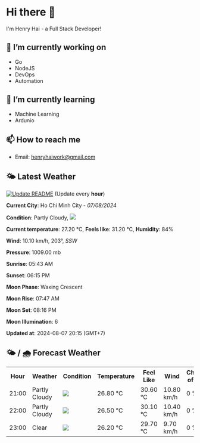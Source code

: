 # Hi there 👋

I'm Henry Hai - a Full Stack Developer!

## 🔭 I’m currently working on

- Go
- NodeJS
- DevOps
- Automation

## 🌱 I’m currently learning

- Machine Learning
- Ardunio

## 📫 How to reach me

- Email: <henryhaiwork@gmail.com>

## 🌤️ Latest Weather
[![Update README](https://github.com/henry0hai/henry0hai/actions/workflows/udpateReadme.yml/badge.svg)](https://github.com/henry0hai/henry0hai/actions/workflows/udpateReadme.yml)
(Update every **hour**)
<!-- CURRENT_WEATHER:START -->
**Current City**: Ho Chi Minh City - *07/08/2024*

**Condition**: Partly Cloudy, <img src="https://cdn.weatherapi.com/weather/64x64/night/116.png"/>

**Current temperature**: 27.20 °C, **Feels like**: 31.20 °C, **Humidity**: 84%

**Wind**: 10.10 km/h, 203°, *SSW*

**Pressure**: 1009.00 mb

**Sunrise**: 05:43 AM

**Sunset**: 06:15 PM

**Moon Phase**: Waxing Crescent

**Moon Rise**: 07:47 AM

**Moon Set**: 08:16 PM

**Moon Illumination**: 6

**Updated at**: 2024-08-07 20:15 (GMT+7)<!-- CURRENT_WEATHER:END -->

## 🌤️ / 🌧️ Forecast Weather
<!-- FORECAST_WEATHER:START -->
<table>
		<tr>
			<th>Hour</th>
			<th>Weather</th>
			<th>Condition</th>
			<th>Temperature</th>
			<th>Feel Like</th>
			<th>Wind</th>
			<th>Chance of Rain</th>
		</tr>
				<tr>
					<td>21:00</td>
					<td>Partly Cloudy </td>
					<td><img src='https://cdn.weatherapi.com/weather/64x64/night/116.png'/></td>
					<td>26.80 °C</td>
					<td>30.60 °C</td>
					<td>10.80 km/h</td>
					<td>0 %</td>
				</tr>
				<tr>
					<td>22:00</td>
					<td>Partly Cloudy </td>
					<td><img src='https://cdn.weatherapi.com/weather/64x64/night/116.png'/></td>
					<td>26.50 °C</td>
					<td>30.10 °C</td>
					<td>10.40 km/h</td>
					<td>0 %</td>
				</tr>
				<tr>
					<td>23:00</td>
					<td>Clear </td>
					<td><img src='https://cdn.weatherapi.com/weather/64x64/night/113.png'/></td>
					<td>26.20 °C</td>
					<td>29.70 °C</td>
					<td>9.70 km/h</td>
					<td>0 %</td>
				</tr>
</table>
<!-- FORECAST_WEATHER:END -->
